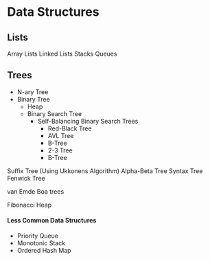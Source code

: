 # Data Structures

## Lists
Array Lists
Linked Lists
Stacks
Queues

## Trees
- N-ary Tree
- Binary Tree
	- Heap
	- Binary Search Tree
		 - Self-Balancing Binary Search Trees
			- Red-Black Tree
			- AVL Tree
			- B-Tree
			- 2-3 Tree
			- B-Tree
   
Suffix Tree (Using Ukkonens Algorithm)
Alpha-Beta Tree
Syntax Tree
Fenwick Tree

van Emde Boa trees

Fibonacci Heap

#### Less Common Data Structures
- Priority Queue
- Monotonic Stack
- Ordered Hash Map
